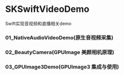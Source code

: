 # SKSwiftVideoDemo
Swift实现音视频和直播相关demo

### 01_NativeAudioVideoDemo(原生音视频采集)
### 02_BeautyCamera(GPUImage 美颜相机原理)
### 03_GPUImage3Demo(GPUImage3 集成与使用)


